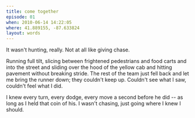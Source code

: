 ```yaml
---
title: come together
episode: 01
when: 2010-06-14 14:22:05
where: 41.889155, -87.633824
layout: words
---
```

It wasn't hunting, really. Not at all like giving chase.

Running full tilt, slicing between frightened pedestrians and food carts and into the street and sliding over the hood of the yellow cab and hitting pavement without breaking stride. The rest of the team just fell back and let me bring the runner down; they couldn't keep up. Couldn't see what I saw, couldn't feel what I did.

I knew every turn, every dodge, every move a second before he did -- as long as I held that coin of his. I wasn't chasing, just going where I knew I should.